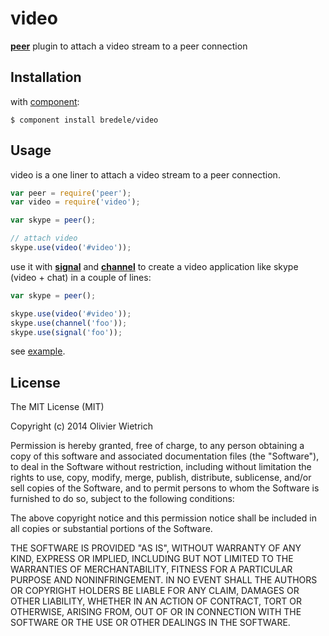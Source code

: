 video
=====

**[peer](http://github.com/bredele/peer)**  plugin to attach a video stream to a peer connection


## Installation

with [component](http://github.com/component/component):

	$ component install bredele/video


## Usage

  video is a one liner to attach a video stream to a peer connection. 

```js
var peer = require('peer');
var video = require('video');

var skype = peer();

// attach video
skype.use(video('#video'));
```

  use it with **[signal](http://github.com/bredele/signal)** and **[channel](http://github.com/bredele/channel)** to create a video application like skype (video + chat) in a couple of lines:

```js
var skype = peer();

skype.use(video('#video'));
skype.use(channel('foo'));
skype.use(signal('foo'));

```

  see [example](https://github.com/bredele/video/blob/master/test/remote).


## License

The MIT License (MIT)

Copyright (c) 2014 Olivier Wietrich

Permission is hereby granted, free of charge, to any person obtaining a copy
of this software and associated documentation files (the "Software"), to deal
in the Software without restriction, including without limitation the rights
to use, copy, modify, merge, publish, distribute, sublicense, and/or sell
copies of the Software, and to permit persons to whom the Software is
furnished to do so, subject to the following conditions:

The above copyright notice and this permission notice shall be included in all
copies or substantial portions of the Software.

THE SOFTWARE IS PROVIDED "AS IS", WITHOUT WARRANTY OF ANY KIND, EXPRESS OR
IMPLIED, INCLUDING BUT NOT LIMITED TO THE WARRANTIES OF MERCHANTABILITY,
FITNESS FOR A PARTICULAR PURPOSE AND NONINFRINGEMENT. IN NO EVENT SHALL THE
AUTHORS OR COPYRIGHT HOLDERS BE LIABLE FOR ANY CLAIM, DAMAGES OR OTHER
LIABILITY, WHETHER IN AN ACTION OF CONTRACT, TORT OR OTHERWISE, ARISING FROM,
OUT OF OR IN CONNECTION WITH THE SOFTWARE OR THE USE OR OTHER DEALINGS IN THE
SOFTWARE.
